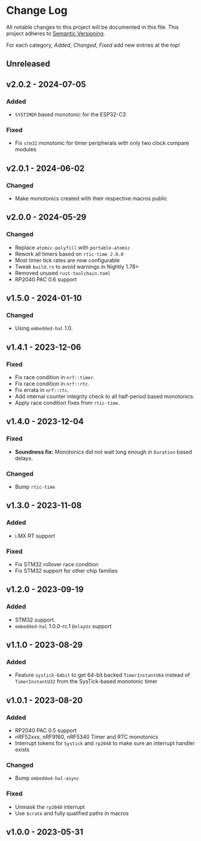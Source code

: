 # Change Log

All notable changes to this project will be documented in this file.
This project adheres to [Semantic Versioning](http://semver.org/).

For each category, *Added*, *Changed*, *Fixed* add new entries at the top!

## Unreleased

## v2.0.2 - 2024-07-05

### Added
- `SYSTIMER` based monotonic for the ESP32-C3

### Fixed

- Fix `stm32` monotonic for timer peripherals with only two clock compare modules

## v2.0.1 - 2024-06-02

### Changed

- Make monotonics created with their respective macros public

## v2.0.0 - 2024-05-29

### Changed

- Replace `atomic-polyfill` with `portable-atomic`
- Rework all timers based on `rtic-time 2.0.0`
- Most timer tick rates are now configurable
- Tweak `build.rs` to avoid warnings in Nightly 1.78+
- Removed unused `rust-toolchain.toml`
- RP2040 PAC 0.6 support

## v1.5.0 - 2024-01-10

### Changed

- Using `embedded-hal` 1.0.

## v1.4.1 - 2023-12-06

### Fixed

- Fix race condition in `nrf::timer`.
- Fix race condition in `nrf::rtc`.
- Fix errata in `nrf::rtc`.
- Add internal counter integrity check to all half-period based monotonics.
- Apply race condition fixes from `rtic-time`.

## v1.4.0 - 2023-12-04

### Fixed

- **Soundness fix:** Monotonics did not wait long enough in `Duration` based delays.

### Changed

- Bump `rtic-time`

## v1.3.0 - 2023-11-08

### Added

- i.MX RT support

### Fixed

- Fix STM32 rollover race condition
- Fix STM32 support for other chip families

## v1.2.0 - 2023-09-19

### Added

- STM32 support.
- `embedded-hal` 1.0.0-rc.1 `DelayUs` support

## v1.1.0 - 2023-08-29

### Added

- Feature `systick-64bit` to get 64-bit backed `TimerInstantU64` instead of `TimerInstantU32` from the SysTick-based monotonic timer

## v1.0.1 - 2023-08-20

### Added

- RP2040 PAC 0.5 support
- nRF52xxx, nRF9160, nRF5340 Timer and RTC monotonics
- Interrupt tokens for `Systick` and `rp2040` to make sure an interrupt handler exists

### Changed

- Bump `embedded-hal-async`

### Fixed

- Unmask the `rp2040` interrupt
- Use `$crate` and fully qualified paths in macros

## v1.0.0 - 2023-05-31
